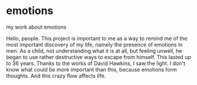 # emotions
my work about emotions

Hello, people.
This project is important to me as a way to remind me of the most important discovery of my life, 
namely the presence of emotions in men. As a child, not understanding what it is at all, but feeling unwell,
he began to use rather destructive ways to escape from himself. This lasted up to 36 years. Thanks to the works of David Hawkins, I saw the light. 
I don't know what could be more important than this, because emotions form thoughts. And this crazy flow affects life.
